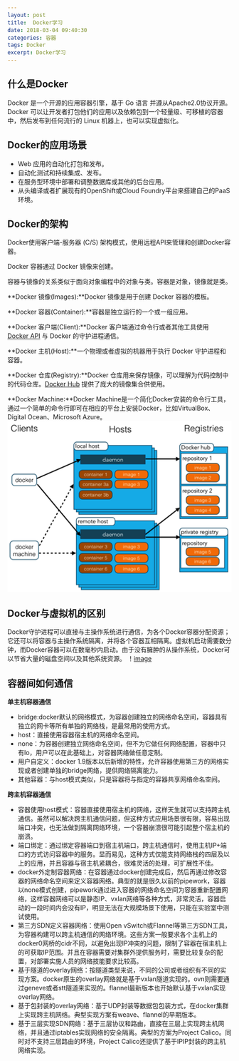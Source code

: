 ```yaml
---
layout: post
title:  Docker学习
date: 2018-03-04 09:40:30
categories: 容器
tags: Docker
excerpt: Docker学习
---
```


## 什么是Docker
Docker 是一个开源的应用容器引擎，基于 Go 语言 并遵从Apache2.0协议开源。Docker 可以让开发者打包他们的应用以及依赖包到一个轻量级、可移植的容器中，然后发布到任何流行的 Linux 机器上，也可以实现虚拟化。

## Docker的应用场景
- Web 应用的自动化打包和发布。
- 自动化测试和持续集成、发布。
- 在服务型环境中部署和调整数据库或其他的后台应用。
- 从头编译或者扩展现有的OpenShift或Cloud Foundry平台来搭建自己的PaaS环境。

## Docker的架构
Docker使用客户端-服务器 (C/S) 架构模式，使用远程API来管理和创建Docker容器。

Docker 容器通过 Docker 镜像来创建。

容器与镜像的关系类似于面向对象编程中的对象与类。容器是对象，镜像就是类。


**Docker 镜像(Images):**Docker 镜像是用于创建 Docker 容器的模板。

**Docker 容器(Container):**容器是独立运行的一个或一组应用。

**Docker 客户端(Client):**Docker 客户端通过命令行或者其他工具使用 [Docker API](https://docs.docker.com/reference/api/docker_remote_api) 与 Docker 的守护进程通信。

**Docker 主机(Host):**一个物理或者虚拟的机器用于执行 Docker 守护进程和容器。

**Docker 仓库(Registry):**Docker 仓库用来保存镜像，可以理解为代码控制中的代码仓库。[Docker Hub](https://hub.docker.com) 提供了庞大的镜像集合供使用。

**Docker Machine:**Docker Machine是一个简化Docker安装的命令行工具，通过一个简单的命令行即可在相应的平台上安装Docker，比如VirtualBox、 Digital Ocean、Microsoft Azure。
![image](\assets\docker\1.png)


## Docker与虚拟机的区别
Docker守护进程可以直接与主操作系统进行通信，为各个Docker容器分配资源；它还可以将容器与主操作系统隔离，并将各个容器互相隔离。虚拟机启动需要数分钟，而Docker容器可以在数毫秒内启动。由于没有臃肿的从操作系统，Docker可以节省大量的磁盘空间以及其他系统资源。
！[image](\assets\docker\2.png)

## 容器间如何通信
**单主机容器通信**

- bridge:docker默认的网络模式，为容器创建独立的网络命名空间，容器具有独立的网卡等所有单独的网络栈，是最常用的使用方式。
- host：直接使用容器宿主机的网络命名空间。
- none：为容器创建独立网络命名空间，但不为它做任何网络配置，容器中只有lo，用户可以在此基础上，对容器网络做任意定制。
- 用户自定义：docker 1.9版本以后新增的特性，允许容器使用第三方的网络实现或者创建单独的bridge网络，提供网络隔离能力。
- 其他容器：与host模式类似，只是容器将与指定的容器共享网络命名空间。

**跨主机容器通信**

- 容器使用host模式：容器直接使用宿主机的网络，这样天生就可以支持跨主机通信。虽然可以解决跨主机通信问题，但这种方式应用场景很有限，容易出现端口冲突，也无法做到隔离网络环境，一个容器崩溃很可能引起整个宿主机的崩溃。
- 端口绑定：通过绑定容器端口到宿主机端口，跨主机通信时，使用主机IP+端口的方式访问容器中的服务。显而易见，这种方式仅能支持网络栈的四层及以上的应用，并且容器与宿主机紧耦合，很难灵活的处理，可扩展性不佳。
- docker外定制容器网络：在容器通过docker创建完成后，然后再通过修改容器的网络命名空间来定义容器网络。典型的就是很久以前的pipework，容器以none模式创建，pipework通过进入容器的网络命名空间为容器重新配置网络，这样容器网络可以是静态IP、vxlan网络等各种方式，非常灵活，容器启动的一段时间内会没有IP，明显无法在大规模场景下使用，只能在实验室中测试使用。
- 第三方SDN定义容器网络：使用Open vSwitch或Flannel等第三方SDN工具，为容器构建可以跨主机通信的网络环境。这些方案一般要求各个主机上的docker0网桥的cidr不同，以避免出现IP冲突的问题，限制了容器在宿主机上的可获取IP范围。并且在容器需要对集群外提供服务时，需要比较复杂的配置，对部署实施人员的网络技能要求比较高。
- 基于隧道的overlay网络：按隧道类型来说，不同的公司或者组织有不同的实现方案。docker原生的overlay网络就是基于vxlan隧道实现的。ovn则需要通过geneve或者stt隧道来实现的。flannel最新版本也开始默认基于vxlan实现overlay网络。
- 基于包封装的overlay网络：基于UDP封装等数据包包装方式，在docker集群上实现跨主机网络。典型实现方案有weave、flannel的早期版本。
- 基于三层实现SDN网络：基于三层协议和路由，直接在三层上实现跨主机网络，并且通过iptables实现网络的安全隔离。典型的方案为Project Calico。同时对不支持三层路由的环境，Project Calico还提供了基于IPIP封装的跨主机网络实现。





